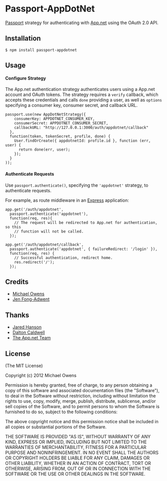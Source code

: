 # Passport-AppDotNet

[Passport](https://github.com/jaredhanson/passport) strategy for authenticating
with [App.net](https://alpha.app.net) using the OAuth 2.0 API.

## Installation

    $ npm install passport-appdotnet

## Usage

#### Configure Strategy

The App.net authentication strategy authenticates users using a App.net account and
OAuth tokens.  The strategy requires a `verify` callback, which accepts these
credentials and calls `done` providing a user, as well as `options` specifying a
consumer key, consumer secret, and callback URL.

    passport.use(new AppDotNetStrategy({
        consumerKey: APPDOTNET_CONSUMER_KEY,
        consumerSecret: APPDOTNET_CONSUMER_SECRET,
        callbackURL: "http://127.0.0.1:3000/auth/appdotnet/callback"
      },
      function(token, tokenSecret, profile, done) {
        User.findOrCreate({ appdotnetId: profile.id }, function (err, user) {
          return done(err, user);
        });
      }
    ));

#### Authenticate Requests

Use `passport.authenticate()`, specifying the `'appdotnet'` strategy, to
authenticate requests.

For example, as route middleware in an [Express](http://expressjs.com/)
application:

    app.get('/auth/appdotnet',
      passport.authenticate('appdotnet'),
      function(req, res){
        // The request will be redirected to App.net for authentication, so this
        // function will not be called.
      });

    app.get('/auth/appdotnet/callback',
      passport.authenticate('appdotnet', { failureRedirect: '/login' }),
      function(req, res) {
        // Successful authentication, redirect home.
        res.redirect('/');
      });

## Credits
  - [Michael Owens](https://github.com/mowens)
  - [Jen Fong-Adwent](https://github.com/ednapiranha)

## Thanks
  - [Jared Hanson](https://github.com/jaredhanson)
  - [Dalton Caldwell](https://github.com/daltonc)
  - [The App.net Team](https://github.com/appdotnet)

## License

(The MIT License)

Copyright (c) 2012 Michael Owens

Permission is hereby granted, free of charge, to any person obtaining a copy of this software and associated documentation files (the "Software"), to deal in the Software without restriction, including without limitation the rights to use, copy, modify, merge, publish, distribute, sublicense, and/or sell copies of the Software, and to permit persons to whom the Software is furnished to do so, subject to the following conditions:

The above copyright notice and this permission notice shall be included in all copies or substantial portions of the Software.

THE SOFTWARE IS PROVIDED "AS IS", WITHOUT WARRANTY OF ANY KIND, EXPRESS OR IMPLIED, INCLUDING BUT NOT LIMITED TO THE WARRANTIES OF MERCHANTABILITY, FITNESS FOR A PARTICULAR PURPOSE AND NONINFRINGEMENT. IN NO EVENT SHALL THE AUTHORS OR COPYRIGHT HOLDERS BE LIABLE FOR ANY CLAIM, DAMAGES OR OTHER LIABILITY, WHETHER IN AN ACTION OF CONTRACT, TORT OR OTHERWISE, ARISING FROM, OUT OF OR IN CONNECTION WITH THE SOFTWARE OR THE USE OR OTHER DEALINGS IN THE SOFTWARE.